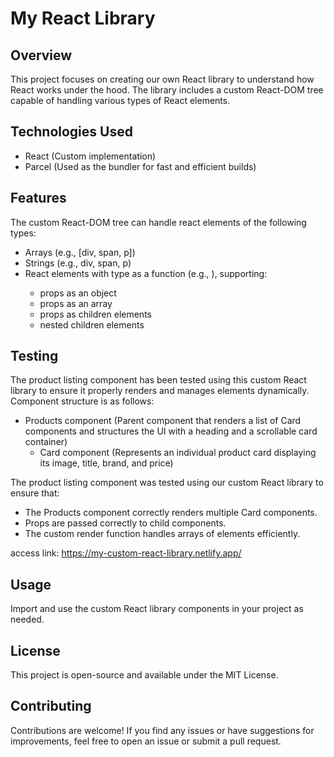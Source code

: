 # My React Library

## Overview

This project focuses on creating our own React library to understand how React works under the hood. The library includes a custom React-DOM tree capable of handling various types of React elements.

## Technologies Used

- React (Custom implementation)
- Parcel (Used as the bundler for fast and efficient builds)

## Features

The custom React-DOM tree can handle react elements of the following types:

- Arrays (e.g., [div, span, p])
- Strings (e.g., div, span, p)
- React elements with type as a function (e.g., <App />), supporting:
    - props as an object
    - props as an array
    - props as children elements
    - nested children elements

## Testing

The product listing component has been tested using this custom React library to ensure it properly renders and manages elements dynamically.
Component structure is as follows:
- Products component (Parent component that renders a list of Card components and structures the UI with a heading and a scrollable card container)
    - Card component (Represents an individual product card displaying its image, title, brand, and price)

The product listing component was tested using our custom React library to ensure that:
- The Products component correctly renders multiple Card components.
- Props are passed correctly to child components.
- The custom render function handles arrays of elements efficiently.

access link: https://my-custom-react-library.netlify.app/

## Usage

Import and use the custom React library components in your project as needed.

## License

This project is open-source and available under the MIT License.

## Contributing

Contributions are welcome! If you find any issues or have suggestions for improvements, feel free to open an issue or submit a pull request.
